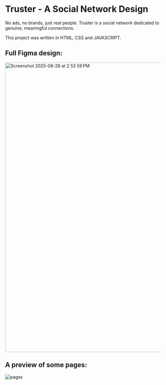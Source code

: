 # Truster - A Social Network Design
No ads, no brands, just real people. Truster is a social network dedicated to genuine, meaningful connections.

This project was written in HTML, CSS and JAVASCRIPT.

## Full Figma design:
<img width="979" height="936" alt="Screenshot 2025-08-28 at 2 53 59 PM" src="https://github.com/user-attachments/assets/fd3e1a73-385a-42e2-aef7-5830720e2e73" />

## A preview of some pages:
![pages](https://github.com/user-attachments/assets/9bbd4bd0-3352-4c67-91cb-126f7dee01af)
